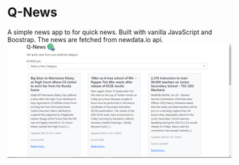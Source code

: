 # Q-News
A simple news app to for quick news. Built with vanilla JavaScript and Boostrap. The news are fetched from newdata.io api.
![Q-News Image](https://github.com/Jump3rX/Q-News/blob/main/habari/q-news.png)
